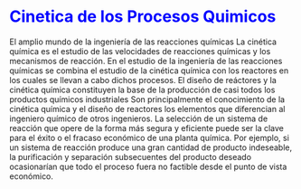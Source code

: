 # <font color="blue">Cinetica de los Procesos Quimicos</font>


El amplio mundo de la ingeniería de las reacciones químicas
La cinética química es el estudio de las velocidades de reacciones químicas y los mecanismos de reacción. En el estudio de la ingeniería de las reacciones químicas se
combina el estudio de la cinética química con los reactores en los cuales se llevan a cabo dichos procesos. El diseño de reáctores y la cinética química constituyen la base de la producción de casi todos los productos químicos industriales
   Son principalmente el conocimiento de la cinética química y el diseño de reactores los elementos que diferencian al ingeniero químico de otros ingenieros. La selección de un sistema de reacción que opere de la forma más segura y eficiente puede ser la clave para el éxito o el fracaso económico de una planta química. Por ejemplo, si un sistema de reacción produce una gran cantidad de producto indeseable, la purificación y separación subsecuentes del producto deseado ocasionarían que todo el proceso fuera no factible desde el punto de vista económico.
